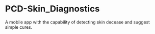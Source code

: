 # PCD-Skin_Diagnostics
A mobile app with the capability of detecting skin decease and suggest simple cures.